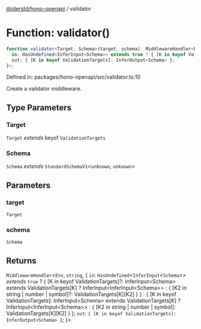 [@jderstd/hono-openapi](../README.md) / validator

# Function: validator()

```ts
function validator<Target, Schema>(target, schema): MiddlewareHandler<Env, string, {
  in: HasUndefined<InferInput<Schema>> extends true ? { [K in keyof ValidationTargets]?: InferInput<Schema> extends ValidationTargets[K] ? InferInput<InferInput<Schema>> : { [K2 in string | number | symbol]?: ValidationTargets[K][K2] } } : { [K in keyof ValidationTargets]: InferInput<Schema> extends ValidationTargets[K] ? InferInput<InferInput<Schema>> : { [K2 in string | number | symbol]: ValidationTargets[K][K2] } };
  out: { [K in keyof ValidationTargets]: InferOutput<Schema> };
}>;
```

Defined in: packages/hono-openapi/src/validator.ts:10

Create a validator middleware.

## Type Parameters

### Target

`Target` *extends* keyof `ValidationTargets`

### Schema

`Schema` *extends* `StandardSchemaV1`\<`unknown`, `unknown`\>

## Parameters

### target

`Target`

### schema

`Schema`

## Returns

`MiddlewareHandler`\<`Env`, `string`, \{
  `in`: `HasUndefined`\<`InferInput`\<`Schema`\>\> *extends* `true` ? \{ \[K in keyof ValidationTargets\]?: InferInput\<Schema\> extends ValidationTargets\[K\] ? InferInput\<InferInput\<Schema\>\> : \{ \[K2 in string \| number \| symbol\]?: ValidationTargets\[K\]\[K2\] \} \} : \{ \[K in keyof ValidationTargets\]: InferInput\<Schema\> extends ValidationTargets\[K\] ? InferInput\<InferInput\<Schema\>\> : \{ \[K2 in string \| number \| symbol\]: ValidationTargets\[K\]\[K2\] \} \};
  `out`: `{ [K in keyof ValidationTargets]: InferOutput<Schema> }`;
\}\>
